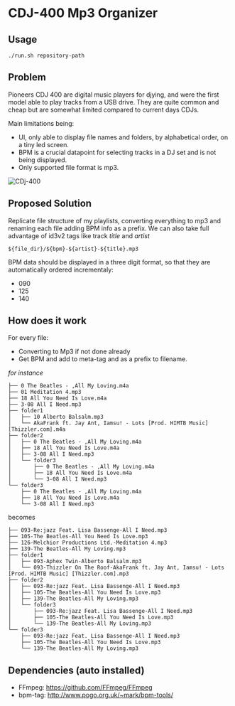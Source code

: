 # CDJ-400 Mp3 Organizer

## Usage

```
./run.sh repository-path
```

## Problem

Pioneers CDJ 400 are digital music players for djying, and were the first model able to play tracks from a USB drive.
They are quite common and cheap but are somewhat limited compared to current days CDJs.

Main limitations being:
- UI, only able to display file names and folders, by alphabetical order, on a tiny led screen.
- BPM is a crucial datapoint for selecting tracks in a DJ set and is not being displayed.
- Only supported file format is mp3.

![CDj-400](https://www.pioneerdj.com/-/media/pioneerdj/images/products/player/cdj-400/cdj-400-main.png?h=240&w=320&hash=629C95F1CF6F54AB9D0EBA5717579B6E.png)

## Proposed Solution

Replicate file structure of my playlists, converting everything to mp3 and renaming each file adding BPM info as a prefix. We can also take full advantage of id3v2 tags like track _title_ and _artist_

`${file_dir}/${bpm}-${artist}-${title}.mp3`

BPM data should be displayed in a three digit format, so that they are automatically ordered incrementaly:
- 090 
- 125
- 140

## How does it work

For every file:
- Converting to Mp3 if not done already
- Get BPM and add to meta-tag and as a prefix to filename.

_for instance_
```
├── 0 The Beatles - ,All My Loving.m4a
├── 01 Meditation 4.mp3
├── 18 All You Need Is Love.m4a
├── 3-08 All I Need.mp3
├── folder1
│   ├── 10 Alberto Balsalm.mp3
│   └── AkaFrank ft. Jay Ant, Iamsu! - Lots [Prod. HIMTB Music] [Thizzler.com].m4a
├── folder2
│   ├── 0 The Beatles - ,All My Loving.m4a
│   ├── 18 All You Need Is Love.m4a
│   ├── 3-08 All I Need.mp3
│   └── folder3
│       ├── 0 The Beatles - ,All My Loving.m4a
│       ├── 18 All You Need Is Love.m4a
│       └── 3-08 All I Need.mp3
└── folder3
    ├── 0 The Beatles - ,All My Loving.m4a
    ├── 18 All You Need Is Love.m4a
    └── 3-08 All I Need.mp3
```
becomes
```
├── 093-Re:jazz Feat. Lisa Bassenge-All I Need.mp3
├── 105-The Beatles-All You Need Is Love.mp3
├── 126-Melchior Productions Ltd.-Meditation 4.mp3
├── 139-The Beatles-All My Loving.mp3
├── folder1
│   ├── 093-Aphex Twin-Alberto Balsalm.mp3
│   └── 093-Thizzler On The Roof-AkaFrank ft. Jay Ant, Iamsu! - Lots [Prod. HIMTB Music] [Thizzler.com].mp3
├── folder2
│   ├── 093-Re:jazz Feat. Lisa Bassenge-All I Need.mp3
│   ├── 105-The Beatles-All You Need Is Love.mp3
│   ├── 139-The Beatles-All My Loving.mp3
│   └── folder3
│       ├── 093-Re:jazz Feat. Lisa Bassenge-All I Need.mp3
│       ├── 105-The Beatles-All You Need Is Love.mp3
│       └── 139-The Beatles-All My Loving.mp3
└── folder3
    ├── 093-Re:jazz Feat. Lisa Bassenge-All I Need.mp3
    ├── 105-The Beatles-All You Need Is Love.mp3
    └── 139-The Beatles-All My Loving.mp3
```

## Dependencies (auto installed)

- FFmpeg: https://github.com/FFmpeg/FFmpeg
- bpm-tag: http://www.pogo.org.uk/~mark/bpm-tools/